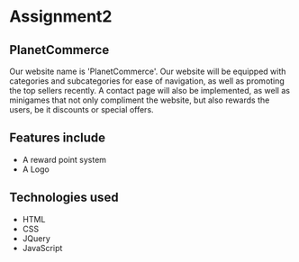 # Assignment2
## PlanetCommerce
Our website name is 'PlanetCommerce'. Our website will be equipped with categories and subcategories for ease of navigation, as well as promoting the top sellers recently. A contact page will also be implemented, as well as minigames that not only compliment the website, but also rewards the users, be it discounts or special offers.

## Features include
- A reward point system
- A Logo

## Technologies used
- HTML 
- CSS
- JQuery 
- JavaScript

